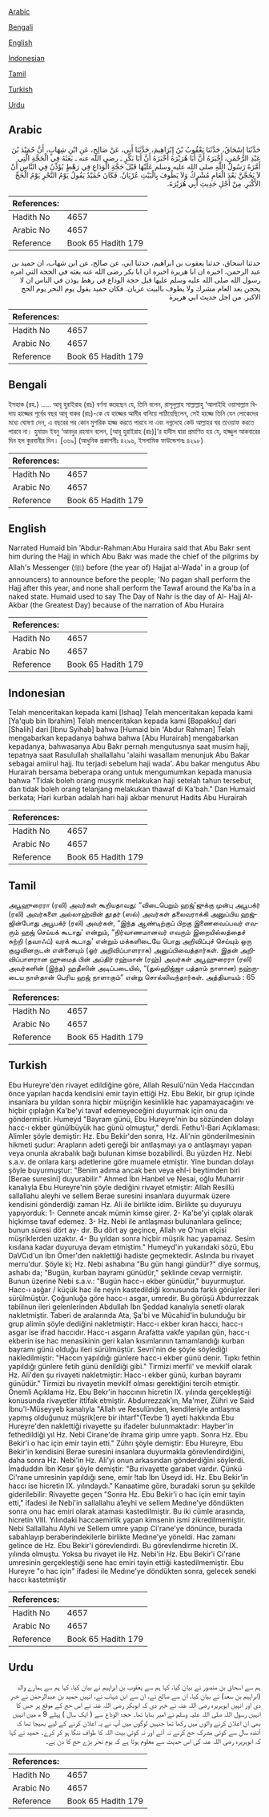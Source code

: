 [Arabic](#arabic)

[Bengali](#bengali)

[English](#english)

[Indonesian](#indonesian)

[Tamil](#tamil)

[Turkish](#turkish)

[Urdu](#urdu)

## Arabic


<div dir="rtl" lang="ar" style={{fontSize:'larger',backgroundColor:'#f8f9fa',padding:20}}>
حَدَّثَنَا إِسْحَاقُ، حَدَّثَنَا يَعْقُوبُ بْنُ إِبْرَاهِيمَ، حَدَّثَنَا أَبِي، عَنْ صَالِحٍ، عَنِ ابْنِ شِهَابٍ، أَنَّ حُمَيْدَ بْنَ عَبْدِ الرَّحْمَنِ، أَخْبَرَهُ أَنَّ أَبَا هُرَيْرَةَ أَخْبَرَهُ أَنَّ أَبَا بَكْرٍ ـ رضى الله عنه ـ بَعَثَهُ فِي الْحَجَّةِ الَّتِي أَمَّرَهُ رَسُولُ اللَّهِ صلى الله عليه وسلم عَلَيْهَا قَبْلَ حَجَّةِ الْوَدَاعِ فِي رَهْطٍ يُؤَذِّنُ فِي النَّاسِ أَنْ لاَ يَحُجَّنَّ بَعْدَ الْعَامِ مُشْرِكٌ وَلاَ يَطُوفَ بِالْبَيْتِ عُرْيَانٌ‏.‏ فَكَانَ حُمَيْدٌ يَقُولُ يَوْمُ النَّحْرِ يَوْمُ الْحَجِّ الأَكْبَرِ‏.‏ مِنْ أَجْلِ حَدِيثِ أَبِي هُرَيْرَةَ‏.‏
</div>
<div style={{backgroundColor:'#f8f9fa',padding:20, marginBottom: 10}}><table> <thead> <tr> <th>References:</th> <th></th> </tr> </thead> <tbody><tr><td>Hadith No</td><td>4657</td></tr><tr><td>Arabic No</td><td>4657</td></tr><tr><td>Reference</td><td>Book 65 Hadith 179</td></tr></tbody></table></div>


<div dir="rtl" lang="ar" style={{fontSize:'larger',backgroundColor:'#f8f9fa',padding:20}}>
حدثنا اسحاق، حدثنا يعقوب بن ابراهيم، حدثنا ابي، عن صالح، عن ابن شهاب، ان حميد بن عبد الرحمن، اخبره ان ابا هريرة اخبره ان ابا بكر رضى الله عنه بعثه في الحجة التي امره رسول الله صلى الله عليه وسلم عليها قبل حجة الوداع في رهط يوذن في الناس ان لا يحجن بعد العام مشرك ولا يطوف بالبيت عريان. فكان حميد يقول يوم النحر يوم الحج الاكبر. من اجل حديث ابي هريرة
</div>
<div style={{backgroundColor:'#f8f9fa',padding:20, marginBottom: 10}}><table> <thead> <tr> <th>References:</th> <th></th> </tr> </thead> <tbody><tr><td>Hadith No</td><td>4657</td></tr><tr><td>Arabic No</td><td>4657</td></tr><tr><td>Reference</td><td>Book 65 Hadith 179</td></tr></tbody></table></div>

## Bengali


<div dir="ltr" lang="bn" style={{fontSize:'larger',backgroundColor:'#f8f9fa',padding:20}}>
ইসহাক (রহ.) ..... আবূ হুরাইরাহ (রাঃ) বর্ণনা করেছেন যে, তিনি বলেন, রাসূলুল্লাহ সাল্লাল্লাহু ‘আলাইহি ওয়াসাল্লাম বিদায় হাজ্জের পূর্বের বছর আবূ বাকর (রাঃ)-কে যে হাজ্জের আমীর বানিয়ে পাঠিয়েছিলেন, সেই হাজ্জে তিনি যেন লোকেদের মধ্যে ঘোষণা দেন, এ বছরের পর কোন মুশরিক হাজ্জ করতে পারবে না এবং নগ্নদেহে কেউ আল্লাহর ঘর তাওয়াফ করতে পারবে না। হুমায়দ ইবনু ‘আবদুর রহমান বলেন, [আবূ হুরাইরাহ (রাঃ)]’র হাদীস দ্বারা প্রমাণিত হয় যে, হাজ্জুল আকবারের দিন হল কুরবানীর দিন। [৩৬৯] (আধুনিক প্রকাশনীঃ ৪২৯৬, ইসলামিক ফাউন্ডেশনঃ ৪২৯৮)
</div>
<div style={{backgroundColor:'#f8f9fa',padding:20, marginBottom: 10}}><table> <thead> <tr> <th>References:</th> <th></th> </tr> </thead> <tbody><tr><td>Hadith No</td><td>4657</td></tr><tr><td>Arabic No</td><td>4657</td></tr><tr><td>Reference</td><td>Book 65 Hadith 179</td></tr></tbody></table></div>

## English


<div dir="ltr" lang="en" style={{fontSize:'larger',backgroundColor:'#f8f9fa',padding:20}}>
Narrated Humaid bin 'Abdur-Rahman:Abu Huraira said that Abu Bakr sent him during the Hajj in which Abu Bakr was made the chief of the pilgrims by Allah's Messenger (ﷺ) before (the year of) Hajjat al-Wada' in a group (of announcers) to announce before the people; 'No pagan shall perform the Hajj after this year, and none shall perform the Tawaf around the Ka'ba in a naked state. Humaid used to say The Day of Nahr is the day of Al- Hajj Al-Akbar (the Greatest Day) because of the narration of Abu Huraira
</div>
<div style={{backgroundColor:'#f8f9fa',padding:20, marginBottom: 10}}><table> <thead> <tr> <th>References:</th> <th></th> </tr> </thead> <tbody><tr><td>Hadith No</td><td>4657</td></tr><tr><td>Arabic No</td><td>4657</td></tr><tr><td>Reference</td><td>Book 65 Hadith 179</td></tr></tbody></table></div>

## Indonesian


<div dir="ltr" lang="id" style={{fontSize:'larger',backgroundColor:'#f8f9fa',padding:20}}>
Telah menceritakan kepada kami [Ishaq] Telah menceritakan kepada kami [Ya'qub bin Ibrahim] Telah menceritakan kepada kami [Bapakku] dari [Shalih] dari [Ibnu Syihab] bahwa [Humaid bin 'Abdur Rahman] Telah mengabarkan kepadanya bahwa bahwa [Abu Hurairah] mengabarkan kepadanya, bahwasanya Abu Bakr pernah mengutusnya saat musim haji, tepatnya saat Rasulullah shallallahu 'alaihi wasallam menunjuk Abu Bakar sebagai amiirul hajj. Itu terjadi sebelum haji wada'. Abu bakar mengutus Abu Hurairah bersama beberapa orang untuk mengumumkan kepada manusia bahwa "Tidak boleh orang musyrik melakukan haji setelah tahun tersebut, dan tidak boleh orang telanjang melakukan thawaf di Ka'bah." Dan Humaid berkata; Hari kurban adalah hari haji akbar menurut Hadits Abu Hurairah
</div>
<div style={{backgroundColor:'#f8f9fa',padding:20, marginBottom: 10}}><table> <thead> <tr> <th>References:</th> <th></th> </tr> </thead> <tbody><tr><td>Hadith No</td><td>4657</td></tr><tr><td>Arabic No</td><td>4657</td></tr><tr><td>Reference</td><td>Book 65 Hadith 179</td></tr></tbody></table></div>

## Tamil


<div dir="ltr" lang="ta" style={{fontSize:'larger',backgroundColor:'#f8f9fa',padding:20}}>
அபூஹுரைரா (ரலி) அவர்கள் கூறியதாவது: “விடைபெறும் ஹஜ்'ஜுக்கு முன்பு அபூபக்ர் (ரலி) அவர்களை அல்லாஹ்வின் தூதர் (ஸல்) அவர்கள் தலைவராக்கி அனுப்பிய ஹஜ்ஜின்போது அபூபக்ர் (ரலி) அவர்கள், “இந்த ஆண்டிற்குப் பிறகு இணைவைப்பவர் எவரும் ஹஜ் செய்யக் கூடாது' என்றும், “நிர்வாணமானவர் எவரும் இறையில்லத்தைச் சுற்றி (தவாஃப்) வரக் கூடாது' என்றும் மக்களிடையே பொது அறிவிப்புச் செய்யும் ஒரு குழுவினருடன் என்னையும் (ஓர் அறிவிப்பாளராக) அனுப்பிவைத்தார்கள். இதன் அறிவிப்பாளரான ஹுமைத் பின் அப்திர் ரஹ்மான் (ரஹ்) அவர்கள் அபூஹுரைரா (ரலி) அவர்களின் (இந்த) ஹதீஸின் அடிப்படையில், “(துல்ஹிஜ்ஜா பத்தாம் நாளான) நஹ்ருடைய நாள்தான் பெரிய ஹஜ் நாளாகும்” என்று சொல்லிவந்தார்கள். அத்தியாயம் : 65
</div>
<div style={{backgroundColor:'#f8f9fa',padding:20, marginBottom: 10}}><table> <thead> <tr> <th>References:</th> <th></th> </tr> </thead> <tbody><tr><td>Hadith No</td><td>4657</td></tr><tr><td>Arabic No</td><td>4657</td></tr><tr><td>Reference</td><td>Book 65 Hadith 179</td></tr></tbody></table></div>

## Turkish


<div dir="ltr" lang="tr" style={{fontSize:'larger',backgroundColor:'#f8f9fa',padding:20}}>
Ebu Hureyre'den rivayet edildiğine göre, Allah Resulü'nün Veda Haccından önce yapılan hacda kendisini emir tayin ettiği Hz. Ebu Bekir, bir grup içinde insanlara bu yıldan sonra hiçbir müşriğin kesinlikle hac yapamayacağını ve hiçbir çıplağın Ka'be'yi tavaf edemeyeceğini duyurmak için onu da göndermiştir. Humeyd "Bayram günü, Ebu Hureyre'nin bu sözünden dolayı hacc-ı ekber günülbüyük hac günü olmuştur," derdi. Fethu'l-Bari Açıklaması: Alimler şöyle demiştir: Hz. Ebu Bekir'den sonra, Hz. Ali'nin gönderilmesinin hikmeti şudur: Arapların adeti gereği bir antlaşmayı ya o antlaşmayı yapan veya onunla akrabalık bağı bulunan kimse bozabilirdi. Bu yüzden Hz. Nebi s.a.v. de onlara karşı adetlerine göre muamele etmiştir. Yine bundan dolayı şöyle buyurmuştur: "Benim adıma ancak ben veya ehl-i beytimden biri [Berae suresini] duyurabilir." Ahmed İbn Hanbel ve Nesai, oğlu Muharrir kanalıyla Ebu Hureyre'nin şöyle dediğini rivayet etmiştir: Allah Resillü sallallahu aleyhi ve sellem Berae suresini insanlara duyurmak üzere kendisini gönderdiği zaman Hz. Ali ile birlikte idim. Birlikte şu duyuruyu yapıyorduk: 1- Cennete ancak mümin kimse girer. 2- Ka'be'yi çıplak olarak hiçkimse tavaf edemez. 3- Hz. Nebi ile antlaşması bulunanlara gelince; bunun süresi dört ay- dır. Bu dört ay geçince, Allah ve O'nun elçisi müşriklerden uzaktır. 4- Bu yıldan sonra hiçbir müşrik hac yapamaz. Sesim kısılana kadar duyuruya devam etmiştim." Humeyd'in yukarıdaki sözü, Ebu DaVCıd'un İbn Ömer'den naklettiği hadiste geçmektedir. Aslında bu rivayet merru'dur. Şöyle ki; Hz. Nebi ashabına "Bu gün hangi gündür?" diye sormuş, ashabı da; "Bugün, kurban bayramı günüdür," şeklinde cevap vermiştir. Bunun üzerine Nebi s.a.v.: "Bugün hacc-ı ekber günüdür," buyurmuştur. Hacc-ı asğar / küçük hac ile neyin kastedildiği konusunda farklı görüşler ileri sürülmüştür. Çoğunluğa göre hacc-ı asgar, umredir. Bu görüşü Abdurrezzak tabiilnun ileri gelenlerinden Abdullah İbn Şeddad kanalıyla senetli olarak nakIetmiştir. Taberi de aralarında Ata, Şa'bi ve Mücahid'in bulunduğu bir grup alimin şöyle dediğini nakletmiştir: Hacc-ı ekber kıran haccı, hacc-ı asgar ise ifrad haccıdır. Hacc-ı asgarın Arafatta vakfe yapılan gün, hacc-ı ekberin ise hac menasikinin geri kalan kısımlarının tamamlandığı kurban bayramı günü olduğu ileri sürülmüştür. Sevri'nin de şöyle söylediği nakledilmiştir: "Haccın yapıldığı günlere hacc-ı ekber günü denir. Tıpkı fethin yapıldığı günlere fetih günü denildiği gibi." Tirmizi merfil' ve mevkilf olarak Hz. Ali'den şu rivayeti nakletmiştir: Hacc-ı ekber günü, kurban bayramı günüdür." Tirmizi bu rivayetin mevkilf olması gerektiğini tercih etmiştir. Önemli Açıklama Hz. Ebu Bekr'in haccının hicretin IX. yılında gerçekleştiği konusunda rivayetler ittifak etmiştir. Abdurrezzak'ın, Ma'mer, Zühri ve Said İbnu'l-Müseyyeb kanalıyla "Allah ve Resulünden, kendileriyle antlaşma yapmış olduğunuz müşrik[ere bir ihtarf"(Tevbe 1) ayeti hakkında Ebu Hureyre'den naklettiği rivayette şu ifadeler bulunmaktadır: Hayber'in fethedildiği yıl Hz. Nebi Cirane'de ihrama girip umre yaptı. Sonra Hz. Ebu Bekir'i o hac için emir tayin etti." Zührı şöyle demiştir: Ebu Hureyre, Ebu Bekir'in kendisini Berae suresini insanlara duyurmakla görevlendirdiğini, daha sonra Hz. Nebi'in Hz. Ali'yi onun arkasından gönderdiğini söylerdi. İmaduddın İbn Kesır şöyle demiştir: "Bu rivayette garabet vardır. Çünkü Ci'rane umresinin yapıldığı sene, emir !tab İbn Üseyd idi. Hz. Ebu Bekir'in haccı ise hicretin IX. yılındaydı." Kanaatime göre, buradaki sorun şu şekilde giderilebilir: Rivayette geçen "Sonra Hz. Ebu Bekir'i o hac için emir tayin etti," ifadesi ile Nebi'in sallallahu a1eyhi ve sellem Medıne'ye döndükten sonra onu hac emiri olarak ataması kastediImiştir. Bu iki cümle arasında, hicretin VIII. Yılındaki haccaemirlik yapan kimsenin ismi zikredilmemiştir. Nebi Sallallahu Alyhi ve Sellem umre yapıp Ci'rane'ye dönünce, burada sabahlayıp beraberindekilerle birlikte Medıne'ye yöneldi. Hac zamanı gelince de Hz. Ebu Bekir'i görevlendirdi. Bu görevlendirme hicretin IX. yılında olmuştu. Yoksa bu rivayet ile Hz. Nebi'in Hz. Ebu Bekir'i Ci'rane umresinin gerçekleştiği sene hac emiri tayin ettiği kastedilmemiştir. Ebu Hureyre "o hac için" ifadesi ile Medıne'ye döndükten sonra, gelecek seneki haccı kastetmiştir
</div>
<div style={{backgroundColor:'#f8f9fa',padding:20, marginBottom: 10}}><table> <thead> <tr> <th>References:</th> <th></th> </tr> </thead> <tbody><tr><td>Hadith No</td><td>4657</td></tr><tr><td>Arabic No</td><td>4657</td></tr><tr><td>Reference</td><td>Book 65 Hadith 179</td></tr></tbody></table></div>

## Urdu


<div dir="rtl" lang="ur" style={{fontSize:'larger',backgroundColor:'#f8f9fa',padding:20}}>
ہم سے اسحاق بن منصور نے بیان کیا، کہا ہم سے یعقوب بن ابراہیم نے بیان کیا، کہا ہم سے ہمارے والد (ابراہیم بن سعد) نے بیان کیا، ان سے صالح نے، ان سے ابن شہاب نے، انہیں حمید بن عبدالرحمٰن نے خبر دی اور انہیں ابوہریرہ رضی اللہ عنہ نے خبر دی کہ ابوبکر رضی اللہ عنہ نے اس حج کے موقع پر جس کا انہیں رسول اللہ صلی اللہ علیہ وسلم نے امیر بنایا تھا۔ حجۃ الوداع سے ( ایک سال ) پہلے 9 ھ میں انہیں بھی ان اعلان کرنے والوں میں رکھا تھا جنہیں لوگوں میں آپ نے یہ اعلان کرنے کے لیے بھیجا تھا کہ آئندہ سال سے کوئی مشرک حج کرنے نہ آئے اور نہ کوئی بیت اللہ کا طواف ننگا ہو کر کرے۔ حمید نے کہا کہ ابوہریرہ رضی اللہ عنہ کی اس حدیث سے معلوم ہوتا ہے کہ یوم نحر بڑے حج کا دن ہے۔
</div>
<div style={{backgroundColor:'#f8f9fa',padding:20, marginBottom: 10}}><table> <thead> <tr> <th>References:</th> <th></th> </tr> </thead> <tbody><tr><td>Hadith No</td><td>4657</td></tr><tr><td>Arabic No</td><td>4657</td></tr><tr><td>Reference</td><td>Book 65 Hadith 179</td></tr></tbody></table></div>